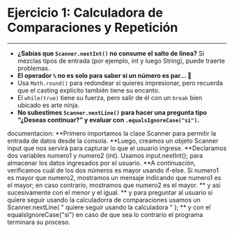 
# **Ejercicio 1: Calculadora de Comparaciones y Repetición**

---

- **¿Sabías que `Scanner.nextInt()` no consume el salto de línea?** Si mezclas tipos de entrada (por ejemplo, int y luego String), puede traerte problemas.
- **El operador `%` no es solo para saber si un número es par… 👀**
- Usa `Math.round()` para redondear si quieres impresionar, pero recuerda que el casting explícito también tiene su encanto.
- El `while(true)` tiene su fuerza, pero salir de él con un `break` bien ubicado es arte ninja.
- **No subestimes `Scanner.nextLine()` para hacer una pregunta tipo “¿Deseas continuar?” y evaluar con `.equalsIgnoreCase("si")`.**

documentacion:
**Primero importamos la clase Scanner para permitir la entrada de datos desde la consola. 
**Luego, creamos un objeto Scanner input que nos servirá para capturar lo que el usuario ingrese. 
**Declaramos dos variables numero1 y numero2 (int). Usamos input.nextInt(); para almacenar los datos  ingresados por el usuario.
**A continuación, verificamos cuál de los dos números es mayor usando if-else. Si numero1 es mayor que numero2, mostramos un mensaje indicando que numero1 es el mayor; en caso contrario, mostramos que numero2 es el mayor.
** y asi sucesivamente con el menor y el igual.
** y para preguntar al usuario si quiere seguir usando la calculadorra de comparaciones usamos un Scanner.nextLine( " quiere seguir usando la calculadora " );
** y con el equalsIgnoreCase("si") en caso de que sea lo contrario el programa terminara su proceso.